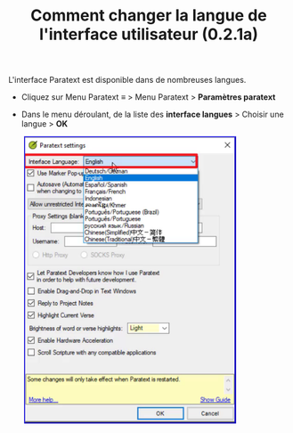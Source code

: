 ﻿---
title: Comment changer la langue de l'interface utilisateur (0.2.1a)
---

L'interface Paratext est disponible dans de nombreuses langues.

-  Cliquez sur Menu Paratext **≡** \>  Menu Paratext \> **Paramètres paratext**
-  Dans le menu déroulant, de la liste des **interface langues** \> Choisir une langue \> **OK**

    ![](../../media/b758b2b17d83be3583c84cccf83320a8.png)

